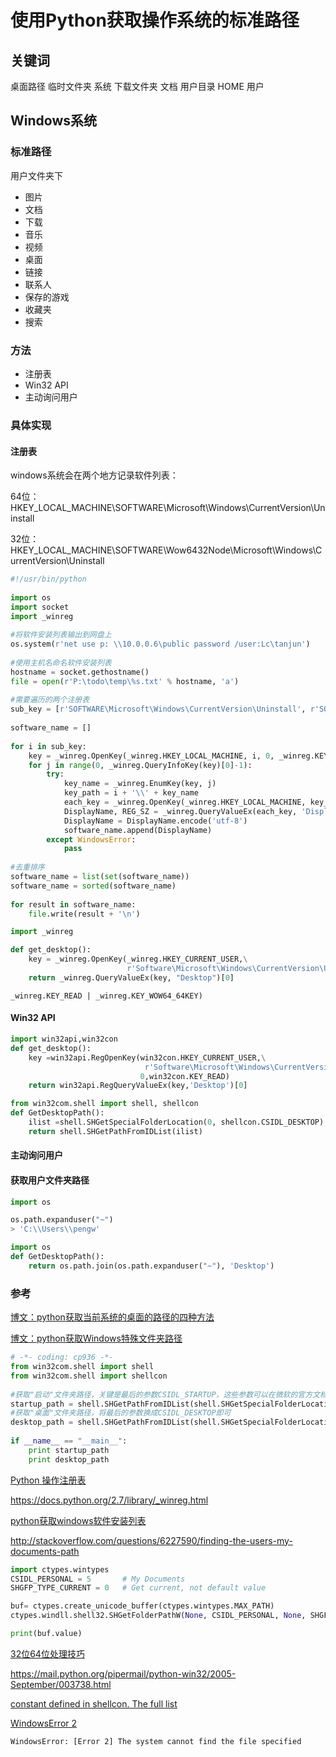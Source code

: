 # 使用Python获取操作系统的标准路径


## 关键词

桌面路径 临时文件夹 系统 下载文件夹 文档 用户目录 HOME 用户

## Windows系统

### 标准路径

用户文件夹下

- 图片
- 文档
- 下载
- 音乐
- 视频
- 桌面
- 链接
- 联系人
- 保存的游戏
- 收藏夹
- 搜索

### 方法

- 注册表
- Win32 API
- 主动询问用户

### 具体实现

#### 注册表

windows系统会在两个地方记录软件列表：

64位：HKEY_LOCAL_MACHINE\SOFTWARE\Microsoft\Windows\CurrentVersion\Uninstall

32位：HKEY_LOCAL_MACHINE\SOFTWARE\Wow6432Node\Microsoft\Windows\CurrentVersion\Uninstall

```python
#!/usr/bin/python
 
import os
import socket
import _winreg
 
#将软件安装列表输出到网盘上
os.system(r'net use p: \\10.0.0.6\public password /user:Lc\tanjun')
 
#使用主机名命名软件安装列表
hostname = socket.gethostname()
file = open(r'P:\todo\temp\%s.txt' % hostname, 'a')
 
#需要遍历的两个注册表
sub_key = [r'SOFTWARE\Microsoft\Windows\CurrentVersion\Uninstall', r'SOFTWARE\Wow6432Node\Microsoft\Windows\CurrentVersion\Uninstall']
 
software_name = []
 
for i in sub_key:
    key = _winreg.OpenKey(_winreg.HKEY_LOCAL_MACHINE, i, 0, _winreg.KEY_ALL_ACCESS)
    for j in range(0, _winreg.QueryInfoKey(key)[0]-1):
        try:
            key_name = _winreg.EnumKey(key, j)
            key_path = i + '\\' + key_name
            each_key = _winreg.OpenKey(_winreg.HKEY_LOCAL_MACHINE, key_path, 0, _winreg.KEY_ALL_ACCESS)
            DisplayName, REG_SZ = _winreg.QueryValueEx(each_key, 'DisplayName')
            DisplayName = DisplayName.encode('utf-8')
            software_name.append(DisplayName)
        except WindowsError:
            pass
 
#去重排序
software_name = list(set(software_name))
software_name = sorted(software_name)
 
for result in software_name:
    file.write(result + '\n')
```



```python
import _winreg

def get_desktop():
    key = _winreg.OpenKey(_winreg.HKEY_CURRENT_USER,\
                          r'Software\Microsoft\Windows\CurrentVersion\Uninstall',)
    return _winreg.QueryValueEx(key, "Desktop")[0]
```

```
_winreg.KEY_READ | _winreg.KEY_WOW64_64KEY)
```

#### Win32 API

```python
import win32api,win32con
def get_desktop():
    key =win32api.RegOpenKey(win32con.HKEY_CURRENT_USER,\
                              r'Software\Microsoft\Windows\CurrentVersion\Explorer\ShellFolders',\
                             0,win32con.KEY_READ)
    return win32api.RegQueryValueEx(key,'Desktop')[0]
```

```python
from win32com.shell import shell, shellcon
def GetDesktopPath():
    ilist =shell.SHGetSpecialFolderLocation(0, shellcon.CSIDL_DESKTOP)
    return shell.SHGetPathFromIDList(ilist)
```



#### 主动询问用户

#### 获取用户文件夹路径

```Python
import os

os.path.expanduser("~")
> 'C:\\Users\\pengw'

import os
def GetDesktopPath():
    return os.path.join(os.path.expanduser("~"), 'Desktop')
```



### 参考

[博文：python获取当前系统的桌面的路径的四种方法](http://blog.csdn.net/hcj116/article/details/7747940)

[博文：python获取Windows特殊文件夹路径](http://blog.csdn.net/jackeriss/article/details/42153159)

```python
# -*- coding: cp936 -*-  
from win32com.shell import shell  
from win32com.shell import shellcon  
  
#获取"启动"文件夹路径，关键是最后的参数CSIDL_STARTUP，这些参数可以在微软的官方文档中找到  
startup_path = shell.SHGetPathFromIDList(shell.SHGetSpecialFolderLocation(0,shellcon.CSIDL_STARTUP))  
#获取"桌面"文件夹路径，将最后的参数换成CSIDL_DESKTOP即可  
desktop_path = shell.SHGetPathFromIDList(shell.SHGetSpecialFolderLocation(0,shellcon.CSIDL_DESKTOP))  
  
if __name__ == "__main__":  
    print startup_path  
    print desktop_path  
```



 [Python 操作注册表](http://codecloud.net/75169.html)

https://docs.python.org/2.7/library/_winreg.html

[python获取windows软件安装列表](http://11072687.blog.51cto.com/11062687/1752445)

http://stackoverflow.com/questions/6227590/finding-the-users-my-documents-path

```python
import ctypes.wintypes
CSIDL_PERSONAL = 5       # My Documents
SHGFP_TYPE_CURRENT = 0   # Get current, not default value

buf= ctypes.create_unicode_buffer(ctypes.wintypes.MAX_PATH)
ctypes.windll.shell32.SHGetFolderPathW(None, CSIDL_PERSONAL, None, SHGFP_TYPE_CURRENT, buf)

print(buf.value)
```



[32位64位处理技巧](http://www.cnblogs.com/JeffreySun/archive/2010/01/04/1639117.html)



https://mail.python.org/pipermail/python-win32/2005-September/003738.html

[constant defined in shellcon. The full list](http://tech-artists.org/wiki/Python_Recipes)

[WindowsError 2](http://www.gossamer-threads.com/lists/python/python/788454) 

```
WindowsError: [Error 2] The system cannot find the file specified
```